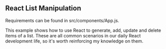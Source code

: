 ## React List Manipulation

Requirements can be found in src/components/App.js.

This example shows how to use React to generate, add, update and delete items of a list. These are all common scenarios in our daily React development life, so it's worth reinforcing my knowledge on them.
